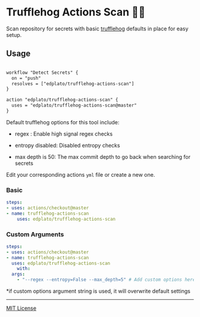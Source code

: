 
# Trufflehog Actions Scan :pig_nose::key:

Scan repository for secrets with basic [trufflehog](https://github.com/dxa4481/truffleHog) defaults in place for easy setup.

## Usage

```txt

workflow "Detect Secrets" {
  on = "push"
  resolves = ["edplato/trufflehog-actions-scan"]
}

action "edplato/trufflehog-actions-scan" {
  uses = "edplato/trufflehog-actions-scan@master"
}

```

Default trufflehog options for this tool include:

- regex : Enable high signal regex checks

- entropy disabled: Disabled entropy checks

- max depth is 50: The max commit depth to go back when searching for secrets

Edit your corresponding actions `yml` file or create a new one.

### Basic

```yaml
steps:
- uses: actions/checkout@master
- name: trufflehog-actions-scan
    uses: edplato/trufflehog-actions-scan
```

### Custom Arguments

```yaml
steps:
- uses: actions/checkout@master
- name: trufflehog-actions-scan
  uses: edplato/trufflehog-actions-scan
    with:
  args:
    - "--regex --entropy=False --max_depth=5" # Add custom options here*

```

*if custom options argument string is used, it will overwrite default settings

----

[MIT License](LICENSE)
